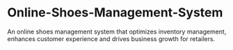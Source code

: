 # Online-Shoes-Management-System
An online shoes management system that optimizes inventory management, enhances customer experience and drives business growth for retailers.
